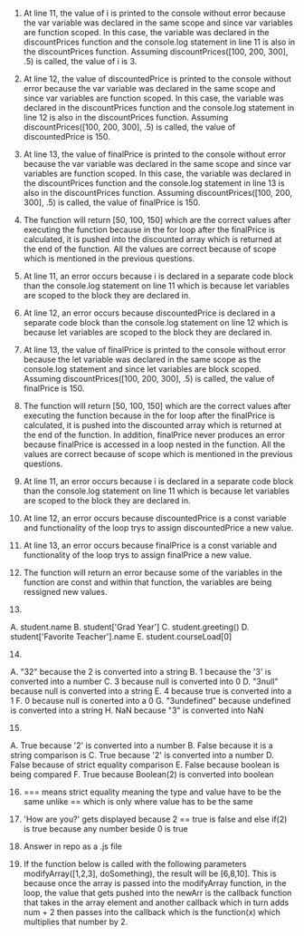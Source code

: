 1. At line 11, the value of i is printed to the console without error because the var variable was declared in the same scope and since var variables are function scoped. In this case, the variable was declared in the discountPrices function and the console.log statement in line 11 is also in the discountPrices function. Assuming discountPrices([100, 200, 300], .5) is called, the value of i is 3. 

2. At line 12, the value of discountedPrice is printed to the console without error because the var variable was declared in the same scope and since var variables are function scoped. In this case, the variable was declared in the discountPrices function and the console.log statement in line 12 is also in the discountPrices function. Assuming discountPrices([100, 200, 300], .5) is called, the value of discountedPrice is 150. 


3. At line 13, the value of finalPrice is printed to the console without error because the var variable was declared in the same scope and since var variables are function scoped. In this case, the variable was declared in the discountPrices function and the console.log statement in line 13 is also in the discountPrices function. Assuming discountPrices([100, 200, 300], .5) is called, the value of finalPrice is 150. 


4. The function will return [50, 100, 150] which are the correct values after executing the function because in the for loop after the finalPrice is calculated, it is pushed into the discounted array which is returned at the end of the function. All the values are correct because of scope which is mentioned in the previous questions. 

5. At line 11, an error occurs because i is declared in a separate code block than the console.log statement on line 11 which is because let variables are scoped to the block they are declared in.

6. At line 12, an error occurs because discountedPrice is declared in a separate code block than the console.log statement on line 12 which is because let variables are scoped to the block they are declared in.

7. At line 13, the value of finalPrice is printed to the console without error because the let variable was declared in the same scope as the console.log statement and since let variables are block scoped. Assuming discountPrices([100, 200, 300], .5) is called, the value of finalPrice is 150. 

8. The function will return [50, 100, 150] which are the correct values after executing the function because in the for loop after the finalPrice is calculated, it is pushed into the discounted array which is returned at the end of the function. In addition, finalPrice never produces an error because finalPrice is accessed in a loop nested in the function.  All the values are correct because of scope which is mentioned in the previous questions. 

9.  At line 11, an error occurs because i is declared in a separate code block than the console.log statement on line 11 which is because let variables are scoped to the block they are declared in.

10. At line 12, an error occurs because discountedPrice is a const variable and functionality of the loop trys to assign discountedPrice a new value. 

11. At line 13, an error occurs because finalPrice is a const variable and functionality of the loop trys to assign finalPrice a new value. 

12. The function will return an error because some of the variables in the function are const and within that function, the variables are being ressigned new values.

13.
  A. student.name
  B. student['Grad Year']
  C. student.greeting()
  D. student['Favorite Teacher'].name
  E. student.courseLoad[0]
 
14.
  A. "32" because the 2 is converted into a string
  B. 1 because the '3' is converted into a number
  C. 3 because null is converted into 0
  D. "3null" because null is converted into a string
  E. 4 because true is converted into a 1
  F. 0 because null is conerted into a 0
  G. "3undefined" because undefined is converted into a string
  H. NaN because "3" is converted into NaN
 
15.
  A. True because '2' is converted into a number 
  B. False because it is a string comparison is 
  C. True because '2' is converted into a number 
  D. False because of strict equality comparison 
  E. False because boolean is being compared 
  F. True because Boolean(2) is converted into boolean
 
 16. === means strict equality meaning the type and value have to be the same unlike == which is only where value has to be the same
 
 17. 'How are you?' gets displayed because 2 == true is false and else if(2) is true because any number beside 0 is true
 
 18. Answer in repo as a .js file

 19. If the function below is called with the following parameters modifyArray([1,2,3],   doSomething), the result will be [6,8,10]. This is because once the array is passed into the modifyArray function, in the loop, the value that gets pushed into the newArr is the callback function that takes in the array element and another callback which in turn adds num + 2 then passes into the callback which is the function(x) which multiplies that number by 2.

 
